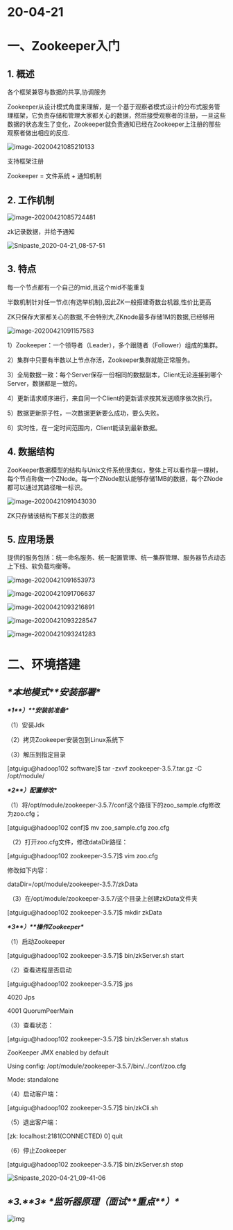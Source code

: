 # 20-04-21

# 一、Zookeeper入门

## 1. 概述

各个框架兼容与数据的共享,协调服务

​	Zookeeper从设计模式角度来理解，是一个基于观察者模式设计的分布式服务管理框架，它负责存储和管理大家都关心的数据，然后接受观察者的注册，一旦这些数据的状态发生了变化，Zookeeper就负责通知已经在Zookeeper上注册的那些观察者做出相应的反应.

![image-20200421085210133](https://sumomoriaty.oss-cn-beijing.aliyuncs.com/image-20200421085210133.png)

支持框架注册

Zookeeper = 文件系统 + 通知机制



## 2. 工作机制

![image-20200421085724481](https://sumomoriaty.oss-cn-beijing.aliyuncs.com/image-20200421085724481.png)

zk记录数据，并给予通知

![Snipaste_2020-04-21_08-57-51](https://sumomoriaty.oss-cn-beijing.aliyuncs.com/Snipaste_2020-04-21_08-57-51.png)



## 3. 特点

每一个节点都有一个自己的mid,且这个mid不能重复

半数机制针对任一节点(有选举机制),因此ZK一般搭建奇数台机器,性价比更高

ZK只保存大家都关心的数据,不会特别大,ZKnode最多存储1M的数据,已经够用

![image-20200421091157583](https://sumomoriaty.oss-cn-beijing.aliyuncs.com/image-20200421091157583.png)

1）Zookeeper：一个领导者（Leader），多个跟随者（Follower）组成的集群。

2）集群中只要有半数以上节点存活，Zookeeper集群就能正常服务。

3）全局数据一致：每个Server保存一份相同的数据副本，Client无论连接到哪个Server，数据都是一致的。

4）更新请求顺序进行，来自同一个Client的更新请求按其发送顺序依次执行。

5）数据更新原子性，一次数据更新要么成功，要么失败。

6）实时性，在一定时间范围内，Client能读到最新数据。



## 4. 数据结构

ZooKeeper数据模型的结构与Unix文件系统很类似，整体上可以看作是一棵树，每个节点称做一个ZNode。每一个ZNode默认能够存储1MB的数据，每个ZNode都可以通过其路径唯一标识。

![image-20200421091043030](https://sumomoriaty.oss-cn-beijing.aliyuncs.com/image-20200421091043030.png)

ZK只存储该结构下都关注的数据



## 5. 应用场景

提供的服务包括：统一命名服务、统一配置管理、统一集群管理、服务器节点动态上下线、软负载均衡等。

![image-20200421091653973](https://sumomoriaty.oss-cn-beijing.aliyuncs.com/image-20200421091653973.png)

![image-20200421091706637](https://sumomoriaty.oss-cn-beijing.aliyuncs.com/image-20200421091706637.png)

![image-20200421093216891](https://sumomoriaty.oss-cn-beijing.aliyuncs.com/image-20200421093216891.png)

![image-20200421093228547](https://sumomoriaty.oss-cn-beijing.aliyuncs.com/image-20200421093228547.png)

![image-20200421093241283](https://sumomoriaty.oss-cn-beijing.aliyuncs.com/image-20200421093241283.png)



# 二、环境搭建

## ***\*本地模式\*******\*安装部署\****

***\*1\*******\*）\*******\*安装前准备\****

（1）安装Jdk

（2）拷贝Zookeeper安装包到Linux系统下

（3）解压到指定目录

[atguigu@hadoop102 software]$ tar -zxvf zookeeper-3.5.7.tar.gz -C /opt/module/

***\*2\*******\*）配置修改\****

（1）将/opt/module/zookeeper-3.5.7/conf这个路径下的zoo_sample.cfg修改为zoo.cfg；

[atguigu@hadoop102 conf]$ mv zoo_sample.cfg zoo.cfg

​	（2）打开zoo.cfg文件，修改dataDir路径：

[atguigu@hadoop102 zookeeper-3.5.7]$ vim zoo.cfg

修改如下内容：

dataDir=/opt/module/zookeeper-3.5.7/zkData

​	（3）在/opt/module/zookeeper-3.5.7/这个目录上创建zkData文件夹

[atguigu@hadoop102 zookeeper-3.5.7]$ mkdir zkData

***\*3\*******\*）\*******\*操作Zookeeper\****

（1）启动Zookeeper

[atguigu@hadoop102 zookeeper-3.5.7]$ bin/zkServer.sh start

（2）查看进程是否启动

[atguigu@hadoop102 zookeeper-3.5.7]$ jps

4020 Jps

4001 QuorumPeerMain

（3）查看状态：

[atguigu@hadoop102 zookeeper-3.5.7]$ bin/zkServer.sh status

ZooKeeper JMX enabled by default

Using config: /opt/module/zookeeper-3.5.7/bin/../conf/zoo.cfg

Mode: standalone

（4）启动客户端：

[atguigu@hadoop102 zookeeper-3.5.7]$ bin/zkCli.sh

（5）退出客户端：

[zk: localhost:2181(CONNECTED) 0] quit

（6）停止Zookeeper

[atguigu@hadoop102 zookeeper-3.5.7]$ bin/zkServer.sh stop

![Snipaste_2020-04-21_09-41-06](https://sumomoriaty.oss-cn-beijing.aliyuncs.com/Snipaste_2020-04-21_09-41-06.png)

## ***\*3.\*******\*3\**** ***\*监听器原理（面试\*******\*重点\*******\*）\****

![img](https://sumomoriaty.oss-cn-beijing.aliyuncs.com/wps1.png)